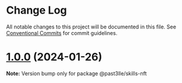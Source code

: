 # Change Log

All notable changes to this project will be documented in this file.
See [Conventional Commits](https://conventionalcommits.org) for commit guidelines.

# [1.0.0](https://github.com/PAST3LLE/past3lle-monorepo/compare/@past3lle/skills-nft@1.0.0-alpha.1...@past3lle/skills-nft@1.0.0) (2024-01-26)

**Note:** Version bump only for package @past3lle/skills-nft
